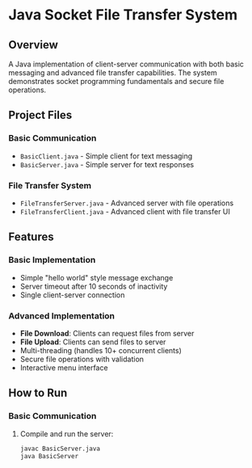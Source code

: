 # Java Socket File Transfer System

## Overview
A Java implementation of client-server communication with both basic messaging and advanced file transfer capabilities. The system demonstrates socket programming fundamentals and secure file operations.

## Project Files

### Basic Communication
- `BasicClient.java` - Simple client for text messaging
- `BasicServer.java` - Simple server for text responses

### File Transfer System
- `FileTransferServer.java` - Advanced server with file operations
- `FileTransferClient.java` - Advanced client with file transfer UI

## Features

### Basic Implementation
- Simple "hello world" style message exchange
- Server timeout after 10 seconds of inactivity
- Single client-server connection

### Advanced Implementation
- **File Download**: Clients can request files from server
- **File Upload**: Clients can send files to server
- Multi-threading (handles 10+ concurrent clients)
- Secure file operations with validation
- Interactive menu interface

## How to Run

### Basic Communication
1. Compile and run the server:
   ```bash
   javac BasicServer.java
   java BasicServer
